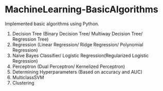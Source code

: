 # MachineLearning-BasicAlgorithms
Implemented basic algorithms using Python.
  1. Decision Tree (Binary Decision Tree/ Multiway Decision Tree/ Regression Tree)
  2. Regression (Linear Regression/ Ridge Regression/ Polynomial Regression)
  3. Naive Bayes Classifier/ Logistic Regression(Regularized Logistic Regression)
  4. Perceptron (Dual Perceptron/ Kernelized Perceptron)
  5. Determining Hyperparameters (Based on accuracy and AUC)
  6. MulticlassSVM
  7. Clustering
